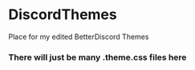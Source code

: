 # DiscordThemes
Place for my edited BetterDiscord Themes


### There will just be many .theme.css files here
